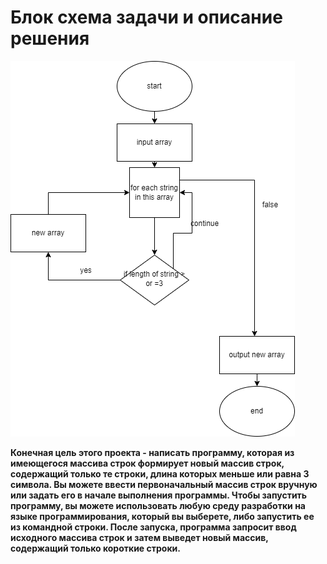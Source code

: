 # Блок схема задачи и описание решения
![Alt text](./test.png)


<b>
Конечная цель этого проекта - написать программу, которая из имеющегося массива строк формирует новый массив строк, содержащий только те строки, длина которых меньше или равна 3 символа. Вы можете ввести первоначальный массив строк вручную или задать его в начале выполнения программы.
Чтобы запустить программу, вы можете использовать любую среду разработки на языке программирования, который вы выберете, либо запустить ее из командной строки. После запуска, программа запросит ввод исходного массива строк и затем выведет новый массив, содержащий только короткие строки.

</b>
